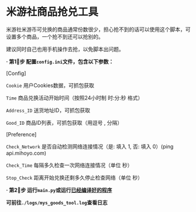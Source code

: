 # 米游社商品抢兑工具

米游社米游币可兑换的商品通常份数很少，担心抢不到的话可以使用这个脚本，可设置多个商品，一个抢不到还可以抢别的。

建议同时自己也用手机操作去抢，以免脚本出问题。

**· 第1⃣️步 配置`config.ini`文件，包含以下参数：**

[Config]

  `Cookie` 用户Cookies数据，可抓包获取
  
  `Time` 商品兑换活动开始时间（按照24小时制 时:分:秒 格式）
  
  `Address_ID` 送货地址ID，可抓包获取
  
  `Good_ID` 商品ID列表，可抓包获取（用逗号 , 分隔）

[Preference]

  `Check_Network` 是否自动检测网络连接情况（是: 填入 1, 否: 填入 0）(ping api.mihoyo.com)
  
  `Check_Time` 每隔多久检查一次网络连接情况（单位 秒）
  
  `Stop_Check` 距离开始兑换还剩多久停止检查网络（单位 秒）
  
**· 第2⃣️步 运行`main.py`或运行[已经编译好的程序](https://github.com/Ljzd-PRO/Mys_Goods_Tool/releases)**

**可前往`./logs/mys_goods_tool.log`查看日志**
